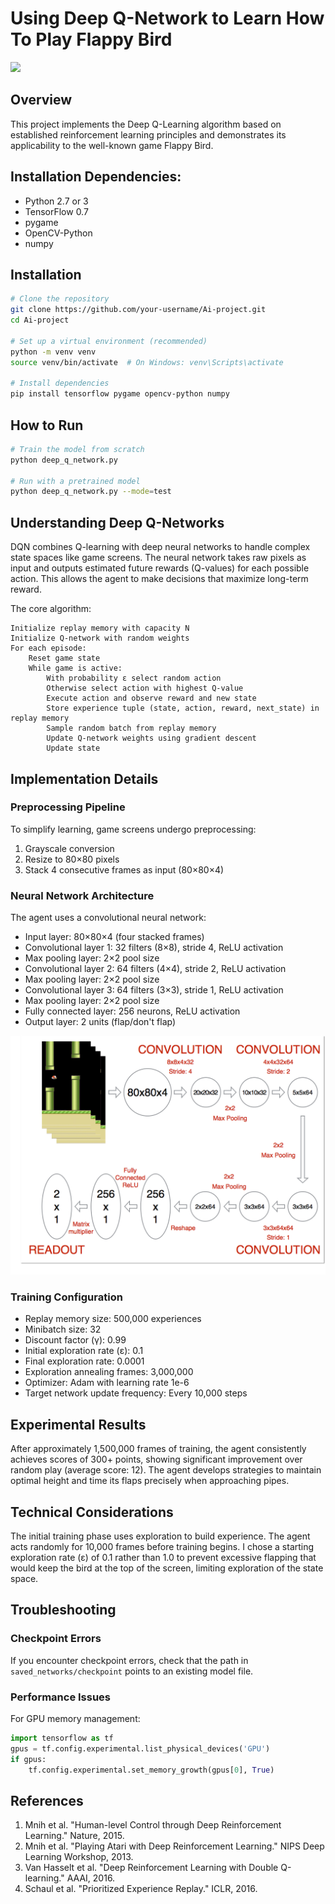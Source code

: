 # Using Deep Q-Network to Learn How To Play Flappy Bird

<img src="./images/flappy_bird_demp.gif" width="250">

## Overview
This project implements the Deep Q-Learning algorithm based on established reinforcement learning principles and demonstrates its applicability to the well-known game Flappy Bird.

## Installation Dependencies:
* Python 2.7 or 3
* TensorFlow 0.7
* pygame
* OpenCV-Python
* numpy
## Installation
```bash
# Clone the repository
git clone https://github.com/your-username/Ai-project.git
cd Ai-project

# Set up a virtual environment (recommended)
python -m venv venv
source venv/bin/activate  # On Windows: venv\Scripts\activate

# Install dependencies
pip install tensorflow pygame opencv-python numpy
```

## How to Run
```bash
# Train the model from scratch
python deep_q_network.py

# Run with a pretrained model
python deep_q_network.py --mode=test
```

## Understanding Deep Q-Networks

DQN combines Q-learning with deep neural networks to handle complex state spaces like game screens. The neural network takes raw pixels as input and outputs estimated future rewards (Q-values) for each possible action. This allows the agent to make decisions that maximize long-term reward.

The core algorithm:

```
Initialize replay memory with capacity N
Initialize Q-network with random weights
For each episode:
    Reset game state
    While game is active:
        With probability ε select random action
        Otherwise select action with highest Q-value
        Execute action and observe reward and new state
        Store experience tuple (state, action, reward, next_state) in replay memory
        Sample random batch from replay memory
        Update Q-network weights using gradient descent
        Update state
```

## Implementation Details

### Preprocessing Pipeline
To simplify learning, game screens undergo preprocessing:

1. Grayscale conversion
2. Resize to 80×80 pixels
3. Stack 4 consecutive frames as input (80×80×4)

### Neural Network Architecture

The agent uses a convolutional neural network:

- Input layer: 80×80×4 (four stacked frames)
- Convolutional layer 1: 32 filters (8×8), stride 4, ReLU activation
- Max pooling layer: 2×2 pool size
- Convolutional layer 2: 64 filters (4×4), stride 2, ReLU activation
- Max pooling layer: 2×2 pool size
- Convolutional layer 3: 64 filters (3×3), stride 1, ReLU activation
- Max pooling layer: 2×2 pool size
- Fully connected layer: 256 neurons, ReLU activation
- Output layer: 2 units (flap/don't flap)

<img src="./images/network.png">

### Training Configuration

- Replay memory size: 500,000 experiences
- Minibatch size: 32
- Discount factor (γ): 0.99
- Initial exploration rate (ε): 0.1
- Final exploration rate: 0.0001
- Exploration annealing frames: 3,000,000
- Optimizer: Adam with learning rate 1e-6
- Target network update frequency: Every 10,000 steps

## Experimental Results

After approximately 1,500,000 frames of training, the agent consistently achieves scores of 300+ points, showing significant improvement over random play (average score: 12). The agent develops strategies to maintain optimal height and time its flaps precisely when approaching pipes.

## Technical Considerations

The initial training phase uses exploration to build experience. The agent acts randomly for 10,000 frames before training begins. I chose a starting exploration rate (ε) of 0.1 rather than 1.0 to prevent excessive flapping that would keep the bird at the top of the screen, limiting exploration of the state space.

## Troubleshooting

### Checkpoint Errors
If you encounter checkpoint errors, check that the path in `saved_networks/checkpoint` points to an existing model file.

### Performance Issues
For GPU memory management:
```python
import tensorflow as tf
gpus = tf.config.experimental.list_physical_devices('GPU')
if gpus:
    tf.config.experimental.set_memory_growth(gpus[0], True)
```

## References

1. Mnih et al. "Human-level Control through Deep Reinforcement Learning." Nature, 2015.
2. Mnih et al. "Playing Atari with Deep Reinforcement Learning." NIPS Deep Learning Workshop, 2013.
3. Van Hasselt et al. "Deep Reinforcement Learning with Double Q-learning." AAAI, 2016.
4. Schaul et al. "Prioritized Experience Replay." ICLR, 2016.
